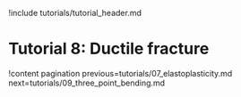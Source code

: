 !include tutorials/tutorial_header.md

# Tutorial 8: Ductile fracture

!content pagination previous=tutorials/07_elastoplasticity.md
                    next=tutorials/09_three_point_bending.md
